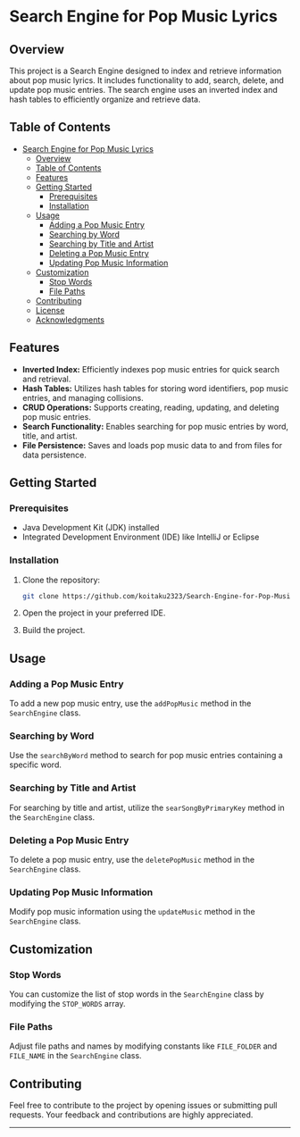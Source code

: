 # Search Engine for Pop Music Lyrics

## Overview

This project is a Search Engine designed to index and retrieve information about pop music lyrics. It includes functionality to add, search, delete, and update pop music entries. The search engine uses an inverted index and hash tables to efficiently organize and retrieve data.

## Table of Contents

- [Search Engine for Pop Music Lyrics](#search-engine-for-pop-music-lyrics)
  - [Overview](#overview)
  - [Table of Contents](#table-of-contents)
  - [Features](#features)
  - [Getting Started](#getting-started)
    - [Prerequisites](#prerequisites)
    - [Installation](#installation)
  - [Usage](#usage)
    - [Adding a Pop Music Entry](#adding-a-pop-music-entry)
    - [Searching by Word](#searching-by-word)
    - [Searching by Title and Artist](#searching-by-title-and-artist)
    - [Deleting a Pop Music Entry](#deleting-a-pop-music-entry)
    - [Updating Pop Music Information](#updating-pop-music-information)
  - [Customization](#customization)
    - [Stop Words](#stop-words)
    - [File Paths](#file-paths)
  - [Contributing](#contributing)
  - [License](#license)
  - [Acknowledgments](#acknowledgments)

## Features

- **Inverted Index:** Efficiently indexes pop music entries for quick search and retrieval.
- **Hash Tables:** Utilizes hash tables for storing word identifiers, pop music entries, and managing collisions.
- **CRUD Operations:** Supports creating, reading, updating, and deleting pop music entries.
- **Search Functionality:** Enables searching for pop music entries by word, title, and artist.
- **File Persistence:** Saves and loads pop music data to and from files for data persistence.

## Getting Started

### Prerequisites

- Java Development Kit (JDK) installed
- Integrated Development Environment (IDE) like IntelliJ or Eclipse

### Installation

1. Clone the repository:

   ```bash
   git clone https://github.com/koitaku2323/Search-Engine-for-Pop-Music-Lyrics.git
   ```

2. Open the project in your preferred IDE.

3. Build the project.

## Usage

### Adding a Pop Music Entry

To add a new pop music entry, use the `addPopMusic` method in the `SearchEngine` class.

### Searching by Word

Use the `searchByWord` method to search for pop music entries containing a specific word.

### Searching by Title and Artist

For searching by title and artist, utilize the `searSongByPrimaryKey` method in the `SearchEngine` class.

### Deleting a Pop Music Entry

To delete a pop music entry, use the `deletePopMusic` method in the `SearchEngine` class.

### Updating Pop Music Information

Modify pop music information using the `updateMusic` method in the `SearchEngine` class.

## Customization

### Stop Words

You can customize the list of stop words in the `SearchEngine` class by modifying the `STOP_WORDS` array.

### File Paths

Adjust file paths and names by modifying constants like `FILE_FOLDER` and `FILE_NAME` in the `SearchEngine` class.

## Contributing

Feel free to contribute to the project by opening issues or submitting pull requests. Your feedback and contributions are highly appreciated.


---
